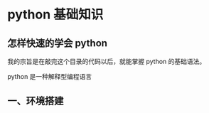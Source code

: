 # python 基础知识

## 怎样快速的学会 python

我的宗旨是在敲完这个目录的代码以后，就能掌握 python 的基础语法。

python 是一种解释型编程语言

## 一、环境搭建
